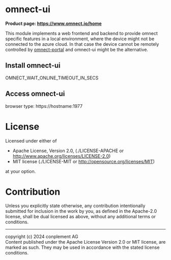 # omnect-ui
**Product page: https://www.omnect.io/home**

This module implements a web frontend and backend to provide omnect specific features in a local environment, where the device might not be connected to the azure cloud. In that case the device cannot be remotely controlled by [omnect-portal](https://cp.omnect.conplement.cloud/) and omnect-ui might be the alternative.

## Install omnect-ui

OMNECT_WAIT_ONLINE_TIMEOUT_IN_SECS

## Access omnect-ui

browser type: https://hostname:1977


# License

Licensed under either of
* Apache License, Version 2.0, (./LICENSE-APACHE or <http://www.apache.org/licenses/LICENSE-2.0>)
* MIT license (./LICENSE-MIT or <http://opensource.org/licenses/MIT>)

at your option.

# Contribution

Unless you explicitly state otherwise, any contribution intentionally
submitted for inclusion in the work by you, as defined in the Apache-2.0
license, shall be dual licensed as above, without any additional terms or
conditions.

---

copyright (c) 2024 conplement AG<br>
Content published under the Apache License Version 2.0 or MIT license, are marked as such. They may be used in accordance with the stated license conditions.
